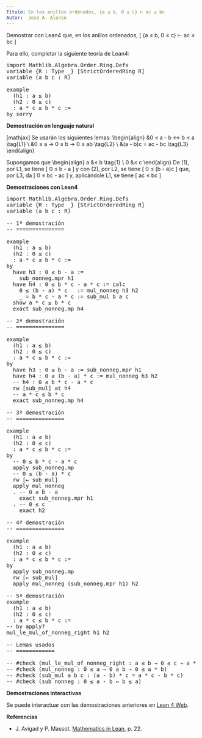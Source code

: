 ```yaml
---
Título: En los anillos ordenados, {a ≤ b, 0 ≤ c} ⊢ ac ≤ bc
Autor:  José A. Alonso
---
```


Demostrar con Lean4 que, en los anillos ordenados,
\[ \{a ≤ b, 0 ≤ c\} ⊢ ac ≤ bc \]

Para ello, completar la siguiente teoría de Lean4:

<pre lang="lean">
import Mathlib.Algebra.Order.Ring.Defs
variable {R : Type _} [StrictOrderedRing R]
variable (a b c : R)

example
  (h1 : a ≤ b)
  (h2 : 0 ≤ c)
  : a * c ≤ b * c :=
by sorry
</pre>
<!--more-->

<b>Demostración en lenguaje natural</b>

[mathjax]
Se usarán los siguientes lemas:
\begin{align}
   &0 ≤ a - b ↔ b ≤ a           \tag{L1} \\
   &0 ≤ a → 0 ≤ b → 0 ≤ ab      \tag{L2} \\
   &(a - b)c = ac - bc          \tag{L3}
\end{align}

Supongamos que
\begin{align}
   a &≤ b \tag{1} \\
   0 &≤ c
\end{align}
De (1), por L1, se tiene
\[   0 ≤ b - a \]
y con (2), por L2, se tiene
\[   0 ≤ (b - a)c \]
que, por L3, da
\[   0 ≤ bc - ac \]
y, aplicándole L1, se tiene
\[   ac ≤ bc \]

<b>Demostraciones con Lean4</b>

<pre lang="lean">
import Mathlib.Algebra.Order.Ring.Defs
variable {R : Type _} [StrictOrderedRing R]
variable (a b c : R)

-- 1ª demostración
-- ===============

example
  (h1 : a ≤ b)
  (h2 : 0 ≤ c)
  : a * c ≤ b * c :=
by
  have h3 : 0 ≤ b - a :=
    sub_nonneg.mpr h1
  have h4 : 0 ≤ b * c - a * c := calc
    0 ≤ (b - a) * c   := mul_nonneg h3 h2
    _ = b * c - a * c := sub_mul b a c
  show a * c ≤ b * c
  exact sub_nonneg.mp h4

-- 2ª demostración
-- ===============

example
  (h1 : a ≤ b)
  (h2 : 0 ≤ c)
  : a * c ≤ b * c :=
by
  have h3 : 0 ≤ b - a := sub_nonneg.mpr h1
  have h4 : 0 ≤ (b - a) * c := mul_nonneg h3 h2
  -- h4 : 0 ≤ b * c - a * c
  rw [sub_mul] at h4
  -- a * c ≤ b * c
  exact sub_nonneg.mp h4

-- 3ª demostración
-- ===============

example
  (h1 : a ≤ b)
  (h2 : 0 ≤ c)
  : a * c ≤ b * c :=
by
  -- 0 ≤ b * c - a * c
  apply sub_nonneg.mp
  -- 0 ≤ (b - a) * c
  rw [← sub_mul]
  apply mul_nonneg
  . -- 0 ≤ b - a
    exact sub_nonneg.mpr h1
  . -- 0 ≤ c
    exact h2

-- 4ª demostración
-- ===============

example
  (h1 : a ≤ b)
  (h2 : 0 ≤ c)
  : a * c ≤ b * c :=
by
  apply sub_nonneg.mp
  rw [← sub_mul]
  apply mul_nonneg (sub_nonneg.mpr h1) h2

-- 5ª demostración
example
  (h1 : a ≤ b)
  (h2 : 0 ≤ c)
  : a * c ≤ b * c :=
-- by apply?
mul_le_mul_of_nonneg_right h1 h2

-- Lemas usados
-- ============

-- #check (mul_le_mul_of_nonneg_right : a ≤ b → 0 ≤ c → a * c ≤ b * c)
-- #check (mul_nonneg : 0 ≤ a → 0 ≤ b → 0 ≤ a * b)
-- #check (sub_mul a b c : (a - b) * c = a * c - b * c)
-- #check (sub_nonneg : 0 ≤ a - b ↔ b ≤ a)
</pre>

<b>Demostraciones interactivas</b>

Se puede interactuar con las demostraciones anteriores en <a href="https://lean.math.hhu.de/#url=https://raw.githubusercontent.com/jaalonso/Calculemus2/main/src/Ejercicio_sobre_anillos_ordenados_3.lean" rel="noopener noreferrer" target="_blank">Lean 4 Web</a>.

<b>Referencias</b>

<ul>
<li> J. Avigad y P. Massot. <a href="https://bit.ly/3U4UjBk">Mathematics in Lean</a>, p. 22.</li>
</ul>

